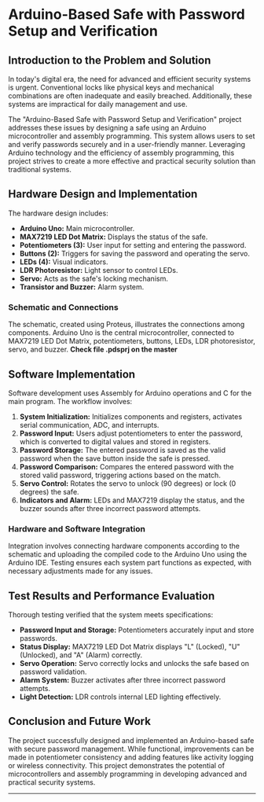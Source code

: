 # Arduino-Based Safe with Password Setup and Verification

## Introduction to the Problem and Solution
In today's digital era, the need for advanced and efficient security systems is urgent. Conventional locks like physical keys and mechanical combinations are often inadequate and easily breached. Additionally, these systems are impractical for daily management and use.

The "Arduino-Based Safe with Password Setup and Verification" project addresses these issues by designing a safe using an Arduino microcontroller and assembly programming. This system allows users to set and verify passwords securely and in a user-friendly manner. Leveraging Arduino technology and the efficiency of assembly programming, this project strives to create a more effective and practical security solution than traditional systems.

## Hardware Design and Implementation
The hardware design includes:
- **Arduino Uno:** Main microcontroller.
- **MAX7219 LED Dot Matrix:** Displays the status of the safe.
- **Potentiometers (3):** User input for setting and entering the password.
- **Buttons (2):** Triggers for saving the password and operating the servo.
- **LEDs (4):** Visual indicators.
- **LDR Photoresistor:** Light sensor to control LEDs.
- **Servo:** Acts as the safe's locking mechanism.
- **Transistor and Buzzer:** Alarm system.

### Schematic and Connections
The schematic, created using Proteus, illustrates the connections among components. Arduino Uno is the central microcontroller, connected to MAX7219 LED Dot Matrix, potentiometers, buttons, LEDs, LDR photoresistor, servo, and buzzer. **Check file .pdsprj on the master**

## Software Implementation
Software development uses Assembly for Arduino operations and C for the main program. The workflow involves:
1. **System Initialization:** Initializes components and registers, activates serial communication, ADC, and interrupts.
2. **Password Input:** Users adjust potentiometers to enter the password, which is converted to digital values and stored in registers.
3. **Password Storage:** The entered password is saved as the valid password when the save button inside the safe is pressed.
4. **Password Comparison:** Compares the entered password with the stored valid password, triggering actions based on the match.
5. **Servo Control:** Rotates the servo to unlock (90 degrees) or lock (0 degrees) the safe.
6. **Indicators and Alarm:** LEDs and MAX7219 display the status, and the buzzer sounds after three incorrect password attempts.

### Hardware and Software Integration
Integration involves connecting hardware components according to the schematic and uploading the compiled code to the Arduino Uno using the Arduino IDE. Testing ensures each system part functions as expected, with necessary adjustments made for any issues.

## Test Results and Performance Evaluation
Thorough testing verified that the system meets specifications:
- **Password Input and Storage:** Potentiometers accurately input and store passwords.
- **Status Display:** MAX7219 LED Dot Matrix displays "L" (Locked), "U" (Unlocked), and "A" (Alarm) correctly.
- **Servo Operation:** Servo correctly locks and unlocks the safe based on password validation.
- **Alarm System:** Buzzer activates after three incorrect password attempts.
- **Light Detection:** LDR controls internal LED lighting effectively.

## Conclusion and Future Work
The project successfully designed and implemented an Arduino-based safe with secure password management. While functional, improvements can be made in potentiometer consistency and adding features like activity logging or wireless connectivity. This project demonstrates the potential of microcontrollers and assembly programming in developing advanced and practical security systems.

---
